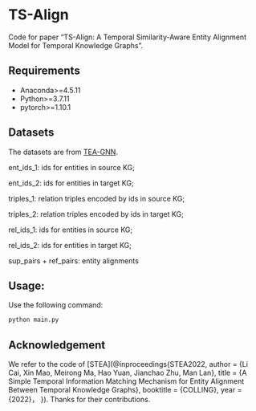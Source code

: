 # TS-Align

Code for  paper “TS-Align: A Temporal Similarity-Aware Entity Alignment Model for Temporal Knowledge Graphs”.

## Requirements

- Anaconda>=4.5.11
- Python>=3.7.11
- pytorch>=1.10.1

## Datasets

The datasets are from [TEA-GNN](https://github.com/soledad921/TEA-GNN).  

ent_ids_1: ids for entities in source KG;  

ent_ids_2: ids for entities in target KG;  

triples_1: relation triples encoded by ids in source KG;  

triples_2: relation triples encoded by ids in target KG;  

rel_ids_1: ids for entities in source KG;  

rel_ids_2: ids for entities in target KG;  

sup_pairs + ref_pairs: entity alignments  

## Usage:

Use the following command:  

``` bash
python main.py
```

## Acknowledgement

We refer to the code of [STEA](@inproceedings{STEA2022,
author = {Li Cai, Xin Mao, Meirong Ma, Hao Yuan, Jianchao Zhu, Man Lan},
title = {A Simple Temporal Information Matching Mechanism for Entity Alignment Between Temporal Knowledge Graphs},
booktitle = {COLLING},
year = {2022}，
}). Thanks for their contributions.